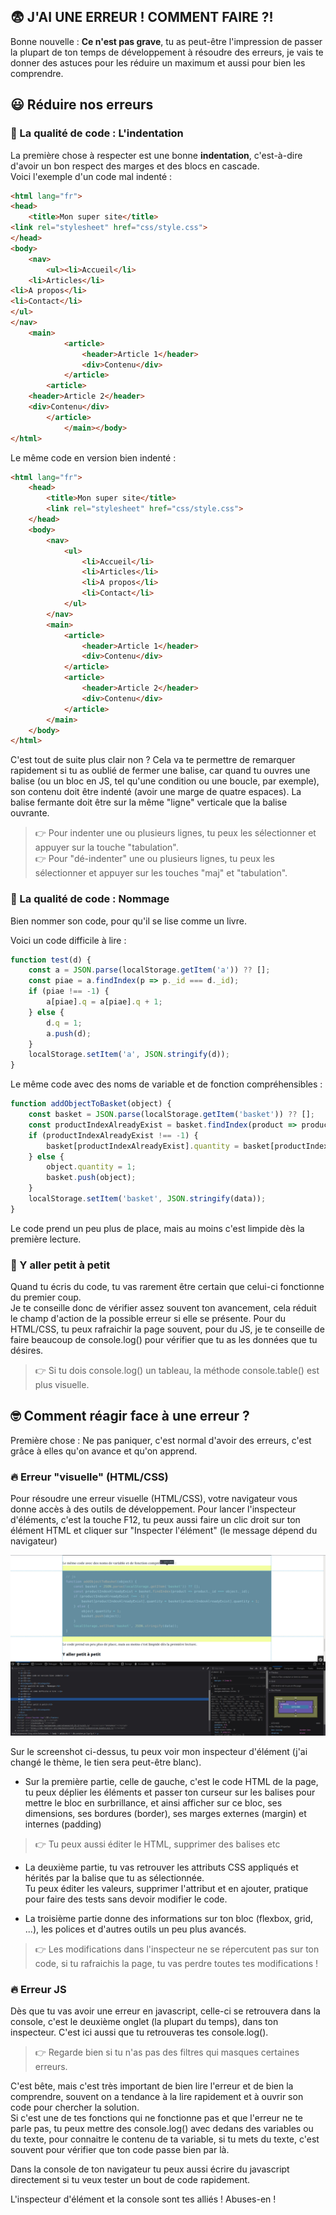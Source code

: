 ## 😨 J'AI UNE ERREUR ! COMMENT FAIRE ?!

Bonne nouvelle : **Ce n'est pas grave**, tu as peut-être l'impression de passer la plupart de ton temps de développement 
à résoudre des erreurs, je vais te donner des astuces pour les réduire un maximum et aussi pour bien les comprendre.

## 😃 Réduire nos erreurs

### 💎 La qualité de code : L'indentation

La première chose à respecter est une bonne **indentation**, c'est-à-dire d'avoir un bon respect des marges et des blocs en cascade.  
Voici l'exemple d'un code mal indenté :

```html
<html lang="fr">
<head>
    <title>Mon super site</title>
<link rel="stylesheet" href="css/style.css">
</head>
<body>
    <nav>
        <ul><li>Accueil</li>
    <li>Articles</li>
<li>A propos</li>
<li>Contact</li>
</ul>
</nav>
    <main>
            <article>
                <header>Article 1</header>
                <div>Contenu</div>
            </article>
        <article>
    <header>Article 2</header>
    <div>Contenu</div>
        </article>
            </main></body>
</html>
```

Le même code en version bien indenté :

```html
<html lang="fr">
    <head>
        <title>Mon super site</title>
        <link rel="stylesheet" href="css/style.css">
    </head>
    <body>
        <nav>
            <ul>
                <li>Accueil</li>
                <li>Articles</li>
                <li>A propos</li>
                <li>Contact</li>
            </ul>
        </nav>
        <main>
            <article>
                <header>Article 1</header>
                <div>Contenu</div>
            </article>
            <article>
                <header>Article 2</header>
                <div>Contenu</div>
            </article>
        </main>
    </body>
</html>
```

C'est tout de suite plus clair non ? Cela va te permettre de remarquer rapidement si tu as oublié de fermer une balise, 
car quand tu ouvres une balise (ou un bloc en JS, tel qu'une condition ou une boucle, par exemple), son contenu doit être indenté 
(avoir une marge de quatre espaces). La balise fermante doit être sur la même "ligne" verticale que la balise ouvrante.

> 👉 Pour indenter une ou plusieurs lignes, tu peux les sélectionner et appuyer sur la touche "tabulation".  
> 👉 Pour "dé-indenter" une ou plusieurs lignes, tu peux les sélectionner et appuyer sur les touches "maj" et "tabulation".

### 💎 La qualité de code : Nommage

Bien nommer son code, pour qu'il se lise comme un livre.

Voici un code difficile à lire : 

```js
function test(d) {
    const a = JSON.parse(localStorage.getItem('a')) ?? [];
    const piae = a.findIndex(p => p._id === d._id);
    if (piae !== -1) {
        a[piae].q = a[piae].q + 1;
    } else {
        d.q = 1;
        a.push(d);
    }
    localStorage.setItem('a', JSON.stringify(d));
}
```

Le même code avec des noms de variable et de fonction compréhensibles : 

```js
function addObjectToBasket(object) {
    const basket = JSON.parse(localStorage.getItem('basket')) ?? [];
    const productIndexAlreadyExist = basket.findIndex(product => product._id === object._id);
    if (productIndexAlreadyExist !== -1) {
        basket[productIndexAlreadyExist].quantity = basket[productIndexAlreadyExist].quantity + 1;
    } else {
        object.quantity = 1;
        basket.push(object);
    }
    localStorage.setItem('basket', JSON.stringify(data));
}
```

Le code prend un peu plus de place, mais au moins c'est limpide dès la première lecture.

### 🐢 Y aller petit à petit

Quand tu écris du code, tu vas rarement être certain que celui-ci fonctionne du premier coup.  
Je te conseille donc de vérifier assez souvent ton avancement, cela réduit le champ d'action de la possible erreur si elle 
se présente. Pour du HTML/CSS, tu peux rafraichir la page souvent, pour du JS, je te conseille de faire beaucoup de console.log() 
pour vérifier que tu as les données que tu désires.

> 👉 Si tu dois console.log() un tableau, la méthode console.table() est plus visuelle.

## 🤓 Comment réagir face à une erreur ?

Première chose : Ne pas paniquer, c'est normal d'avoir des erreurs, c'est grâce à elles qu'on avance et qu'on apprend.

### 🔥 Erreur "visuelle" (HTML/CSS)

Pour résoudre une erreur visuelle (HTML/CSS), votre navigateur vous donne accès à des outils de développement. 
Pour lancer l'inspecteur d'éléments, c'est la touche F12, tu peux aussi faire un clic droit sur ton élément HTML et 
cliquer sur "Inspecter l'élément" (le message dépend du navigateur)

![Inspecteur](resources/inspector_1.jpg)

Sur le screenshot ci-dessus, tu peux voir mon inspecteur d'élément (j'ai changé le thème, le tien sera peut-être blanc).  

- Sur la première partie, celle de gauche, c'est le code HTML de la page, tu peux déplier les éléments et passer ton curseur 
sur les balises pour mettre le bloc en surbrillance, et ainsi afficher sur ce bloc, ses dimensions, ses bordures (border), 
ses marges externes (margin) et internes (padding)  
> 👉 Tu peux aussi éditer le HTML, supprimer des balises etc

- La deuxième partie, tu vas retrouver les attributs CSS appliqués et hérités par la balise que tu as sélectionnée.  
Tu peux éditer les valeurs, supprimer l'attribut et en ajouter, pratique pour faire des tests sans devoir modifier le code.

- La troisième partie donne des informations sur ton bloc (flexbox, grid, ...), les polices et d'autres outils un peu plus avancés.

> 👉 Les modifications dans l'inspecteur ne se répercutent pas sur ton code, si tu rafraichis la page, tu vas perdre toutes tes modifications !

### 🔥 Erreur JS

Dès que tu vas avoir une erreur en javascript, celle-ci se retrouvera dans la console, c'est le deuxième onglet (la plupart du temps), 
dans ton inspecteur. C'est ici aussi que tu retrouveras tes console.log().
> 👉 Regarde bien si tu n'as pas des filtres qui masques certaines erreurs.

C'est bête, mais c'est très important de bien lire l'erreur et de bien la comprendre, souvent on a tendance à la lire 
rapidement et à ouvrir son code pour chercher la solution.  
Si c'est une de tes fonctions qui ne fonctionne pas et que l'erreur ne te parle pas, tu peux mettre des console.log() 
avec dedans des variables ou du texte, pour connaitre le contenu de ta variable, si tu mets du texte, c'est souvent 
pour vérifier que ton code passe bien par là.

Dans la console de ton navigateur tu peux aussi écrire du javascript directement si tu veux tester un bout de code rapidement.

L'inspecteur d'élément et la console sont tes alliés ! Abuses-en !


